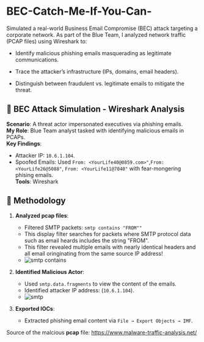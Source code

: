 # BEC-Catch-Me-If-You-Can-

Simulated a real-world Business Email Compromise (BEC) attack targeting a corporate network. As part of the Blue Team, I analyzed network traffic (PCAP files) using Wireshark to:

- Identify malicious phishing emails masquerading as legitimate communications.

- Trace the attacker’s infrastructure (IPs, domains, email headers).

- Distinguish between fraudulent vs. legitimate emails to mitigate the threat.

## 🔐 BEC Attack Simulation - Wireshark Analysis  
**Scenario**: A threat actor impersonated executives via phishing emails.  
**My Role**: Blue Team analyst tasked with identifying malicious emails in PCAPs.  
**Key Findings**:  
- Attacker IP: `10.6.1.104`.  
- Spoofed Emails: Used `From: <YourLife40@0859.com>"`,`From: <YourLife26@5088"`, `From: <YourLife11@7040"` with fear-mongering phising emails.  
**Tools**: Wireshark

## 📝 Methodology
1. **Analyzed pcap files**:
   - Filtered SMTP packets: `smtp contains "FROM""`
   - This display filter searches for packets where SMTP protocol data such as email heards includes the string "FROM".
   - This filter revealed multiple emails with nearly identical headers and all email oringinating from the same source IP address!
   - ![smtp contains](https://github.com/user-attachments/assets/e9782614-da48-4a4a-88cc-2bc36047dd05)

2. **Identified Malicious Actor**:
   - Used `smtp.data.fragments` to view the content of the emails.
   - Identified attacker IP address: (`10.6.1.104`).
   - ![smtp](https://github.com/user-attachments/assets/74360889-79fa-48d8-ad40-7aace5ddd1cd)
3. **Exported IOCs**:
   - Extracted phishing email content via `File → Export Objects → IMF`.


Source of the malcious **pcap** file: https://www.malware-traffic-analysis.net/
